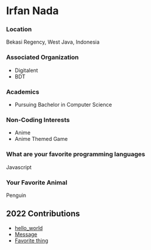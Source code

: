 # Irfan Nada

### Location

Bekasi Regency, West Java, Indonesia

### Associated Organization

- Digitalent
- BDT

### Academics

- Pursuing Bachelor in Computer Science

### Non-Coding Interests

- Anime
- Anime Themed Game

### What are your favorite programming languages

Javascript

### Your Favorite Animal

Penguin

## 2022 Contributions

- [hello_world](2022/eerfunn/hello_world.js)
- [Message](2022/eerfunn/message.md)
- [Favorite thing](2022/eefunn/enjoy.md)
